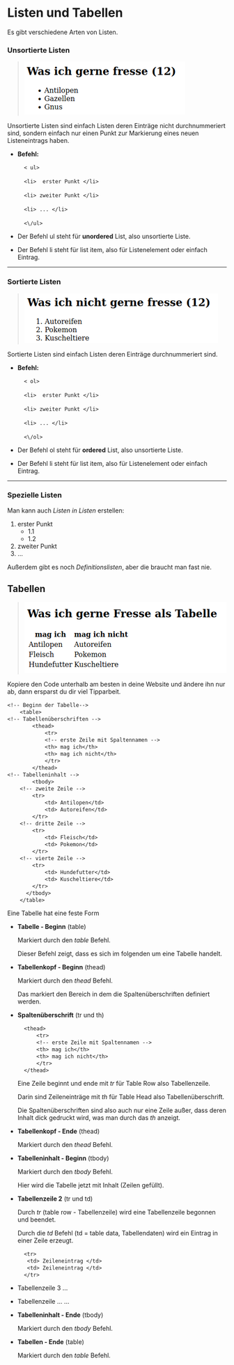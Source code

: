 # Listen und Tabellen

Es gibt verschiedene Arten von Listen.

### Unsortierte Listen

> ![Beispiel einer unsortierten Liste](img/unsortierte-liste.png)

Unsortierte Listen sind einfach Listen deren Einträge nicht durchnummeriert sind, sondern einfach nur einen Punkt zur Markierung eines neuen Listeneintrags haben. 

- **Befehl:** 

        < ul> 

        <li>  erster Punkt </li>
        
        <li> zweiter Punkt </li>

        <li> ... </li>

        <\/ul>

- Der Befehl ul steht für **unordered** List, also unsortierte Liste.

- Der Befehl li steht für list item, also für Listenelement oder einfach Eintrag.

<hr>

### Sortierte Listen

> ![Beispiel einer sortierten Liste](img/sortierte-liste.png)

Sortierte Listen sind einfach Listen deren Einträge durchnummeriert sind.


- **Befehl:**

        < ol> 

        <li>  erster Punkt </li>
        
        <li> zweiter Punkt </li>

        <li> ... </li>

        <\/ol>

- Der Befehl ol steht für **ordered** List, also unsortierte Liste.

- Der Befehl li steht für list item, also für Listenelement oder einfach Eintrag.

<hr>

### Spezielle Listen
Man kann auch *Listen in Listen* erstellen:

1. erster Punkt
    - 1.1 
    - 1.2
2. zweiter Punkt 
3. ... 

Außerdem gibt es noch *Definitionslisten*, aber die braucht man fast nie.

## Tabellen

> ![Beispiel einer einfachen Tabelle](img/tabelle.png)

Kopiere den Code unterhalb am besten in deine Website und ändere ihn nur ab, dann ersparst du dir viel Tipparbeit.

    <!-- Beginn der Tabelle-->
        <table>
    <!-- Tabellenüberschriften -->
            <thead>
                <tr>
                <!-- erste Zeile mit Spaltennamen -->               
                <th> mag ich</th> 
                <th> mag ich nicht</th>
                </tr>
            </thead>
    <!-- Tabelleninhalt -->
            <tbody>
        <!-- zweite Zeile -->
            <tr>
                <td> Antilopen</td>
                <td> Autoreifen</td>
            </tr>
        <!-- dritte Zeile -->            
            <tr>
                <td> Fleisch</td>
                <td> Pokemon</td>
            </tr>
        <!-- vierte Zeile -->
            <tr>
                <td> Hundefutter</td>
                <td> Kuscheltiere</td>
            </tr>
          </tbody>
        </table>


Eine Tabelle hat eine feste Form 

- **Tabelle - Beginn** (table)

  Markiert durch den *table* Befehl.

    Dieser Befehl zeigt, dass es sich im folgenden um eine Tabelle handelt.

- **Tabellenkopf - Beginn** (thead)

  Markiert durch den *thead* Befehl.

    Das markiert den Bereich in dem die Spaltenüberschriften definiert werden.

- **Spaltenüberschrift** (tr und th)
    
        <thead>
            <tr>
            <!-- erste Zeile mit Spaltennamen -->               
            <th> mag ich</th> 
            <th> mag ich nicht</th>
            </tr>
        </thead>

    Eine Zeile beginnt und ende mit *tr* für Table Row also Tabellenzeile.
    
    Darin sind Zeileneinträge mit *th* für Table Head also Tabellenüberschrift.

    Die Spaltenüberschriften sind also auch nur eine Zeile außer, dass deren Inhalt dick gedruckt wird, was man durch das *th* anzeigt.

- **Tabellenkopf - Ende** (thead)

    Markiert durch den *thead* Befehl.

- **Tabelleninhalt - Beginn** (tbody)

    Markiert durch den *tbody* Befehl.

    Hier wird die Tabelle jetzt mit Inhalt (Zeilen gefüllt).

- **Tabellenzeile 2** (tr und td)

    Durch *tr* (table row - Tabellenzeile) wird eine Tabellenzeile begonnen und beendet.

    Durch die *td* Befehl (td = table data, Tabellendaten) wird ein Eintrag in einer Zeile erzeugt. 
  
        <tr> 
         <td> Zeileneintrag </td>
         <td> Zeileneintrag </td>
        </tr>

- Tabellenzeile 3
            ...
- Tabellenzeile ... 
            ...
- **Tabelleninhalt - Ende** (tbody)

    Markiert durch den *tbody* Befehl.

- **Tabellen - Ende** (table)

    Markiert durch den *table* Befehl.





